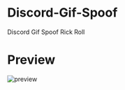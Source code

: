 # Discord-Gif-Spoof
Discord Gif Spoof Rick Roll

# Preview
![preview](https://user-images.githubusercontent.com/98830093/167083390-fb2c9a4c-73ed-48ae-af19-d3279e4882ae.gif)
